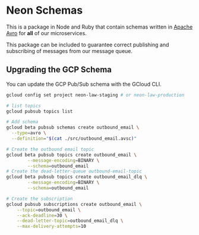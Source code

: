 # Neon Schemas

This is a package in Node and Ruby that contain schemas written in [Apache
Avro](https://avro.apache.org/docs/current/spec.html#schemas) for **all** of our
microservices.

This package can be included to guarantee correct publishing and subscribing of
messages from our message queue.

## Upgrading the GCP Schema

You can update the GCP Pub/Sub schema with the GCloud CLI.

```bash
gcloud config set project neon-law-staging # or neon-law-production

# list topics
gcloud pubsub topics list

# Add schema
gcloud beta pubsub schemas create outbound_email \
  --type=avro \
  --definition="$(cat ./src/outbound_email.avsc)"

# Create the outbound email topic
gcloud beta pubsub topics create outbound_email \
        --message-encoding=BINARY \
        --schema=outbound_email
# Create the dead-letter-queue outbound-email-topic
gcloud beta pubsub topics create outbound_email_dlq \
        --message-encoding=BINARY \
        --schema=outbound_email

# Create the subscription
gcloud pubsub subscriptions create outbound_email \
    --topic=outbound_email \
    --ack-deadline=30 \
    --dead-letter-topic=outbound_email_dlq \
    --max-delivery-attempts=10
```
